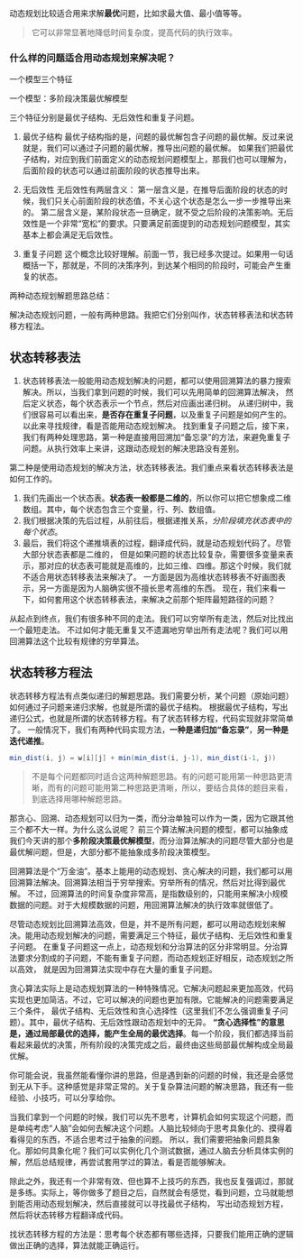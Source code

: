 动态规划比较适合用来求解**最优**问题，比如求最大值、最小值等等。
> 它可以非常显著地降低时间复杂度，提高代码的执行效率。

### 什么样的问题适合用动态规划来解决呢？

一个模型三个特征

一个模型：多阶段决策最优解模型

三个特征分别是最优子结构、无后效性和重复子问题。

1. 最优子结构
    最优子结构指的是，问题的最优解包含子问题的最优解。反过来说就是，我们可以通过子问题的最优解，推导出问题的最优解。
    如果我们把最优子结构，对应到我们前面定义的动态规划问题模型上，那我们也可以理解为，后面阶段的状态可以通过前面阶段的状态推导出来。

2. 无后效性
    无后效性有两层含义：
    第一层含义是，在推导后面阶段的状态的时候，我们只关心前面阶段的状态值，不关心这个状态是怎么一步一步推导出来的。
    第二层含义是，某阶段状态一旦确定，就不受之后阶段的决策影响。无后效性是一个非常“宽松”的要求。只要满足前面提到的动态规划问题模型，其实基本上都会满足无后效性。

3. 重复子问题
    这个概念比较好理解。前面一节，我已经多次提过。如果用一句话概括一下，那就是，不同的决策序列，到达某个相同的阶段时，可能会产生重复的状态。


两种动态规划解题思路总结：

解决动态规划问题，一般有两种思路。我把它们分别叫作，状态转移表法和状态转移方程法。

## 状态转移表法
1. 状态转移表法一般能用动态规划解决的问题，都可以使用回溯算法的暴力搜索解决。所以，当我们拿到问题的时候，我们可以先用简单的回溯算法解决，
然后定义状态，每个状态表示一个节点，然后对应画出递归树。
从递归树中，我们很容易可以看出来，**是否存在重复子问题**，以及重复子问题是如何产生的。以此来寻找规律，看是否能用动态规划解决。
找到重复子问题之后，接下来，我们有两种处理思路，第一种是直接用回溯加“备忘录”的方法，来避免重复子问题。从执行效率上来讲，这跟动态规划的解决思路没有差别。

第二种是使用动态规划的解决方法，状态转移表法。我们重点来看状态转移表法是如何工作的。
1. 我们先画出一个状态表。**状态表一般都是二维的**，所以你可以把它想象成二维数组。其中，每个状态包含三个变量，行、列、数组值。
2. 我们根据决策的先后过程，从前往后，根据递推关系，_分阶段填充状态表中的每个状态_。
3. 最后，我们将这个递推填表的过程，翻译成代码，就是动态规划代码了。尽管大部分状态表都是二维的，
但是如果问题的状态比较复杂，需要很多变量来表示，那对应的状态表可能就是高维的，比如三维、四维。那这个时候，我们就不适合用状态转移表法来解决了。
一方面是因为高维状态转移表不好画图表示，另一方面是因为人脑确实很不擅长思考高维的东西。
现在，我们来看一下，如何套用这个状态转移表法，来解决之前那个矩阵最短路径的问题？

从起点到终点，我们有很多种不同的走法。我们可以穷举所有走法，然后对比找出一个最短走法。
不过如何才能无重复又不遗漏地穷举出所有走法呢？我们可以用回溯算法这个比较有规律的穷举算法。

## 状态转移方程法

状态转移方程法有点类似递归的解题思路。我们需要分析，某个问题（原始问题）如何通过子问题来递归求解，也就是所谓的最优子结构。
根据最优子结构，写出递归公式，也就是所谓的状态转移方程。有了状态转移方程，代码实现就非常简单了。
一般情况下，我们有两种代码实现方法，**一种是递归加“备忘录”**，**另一种是迭代递推**。

```java
min_dist(i, j) = w[i][j] + min(min_dist(i, j-1), min_dist(i-1, j))
```


> 不是每个问题都同时适合这两种解题思路。有的问题可能用第一种思路更清晰，而有的问题可能用第二种思路更清晰，所以，要结合具体的题目来看，到底选择用哪种解题思路。


那贪心、回溯、动态规划可以归为一类，而分治单独可以作为一类，因为它跟其他三个都不大一样。为什么这么说呢？
前三个算法解决问题的模型，都可以抽象成我们今天讲的那个**多阶段决策最优解模型**，而分治算法解决的问题尽管大部分也是最优解问题，但是，大部分都不能抽象成多阶段决策模型。

回溯算法是个“万金油”。基本上能用的动态规划、贪心解决的问题，我们都可以用回溯算法解决。回溯算法相当于穷举搜索。穷举所有的情况，然后对比得到最优解。
不过，回溯算法的时间复杂度非常高，是指数级别的，只能用来解决小规模数据的问题。对于大规模数据的问题，用回溯算法解决的执行效率就很低了。

尽管动态规划比回溯算法高效，但是，并不是所有问题，都可以用动态规划来解决。能用动态规划解决的问题，需要满足三个特征，最优子结构、无后效性和重复子问题。
在重复子问题这一点上，动态规划和分治算法的区分非常明显。分治算法要求分割成的子问题，不能有重复子问题，而动态规划正好相反，动态规划之所以高效，
就是因为回溯算法实现中存在大量的重复子问题。

贪心算法实际上是动态规划算法的一种特殊情况。它解决问题起来更加高效，代码实现也更加简洁。不过，它可以解决的问题也更加有限。它能解决的问题需要满足三个条件，
最优子结构、无后效性和贪心选择性（这里我们不怎么强调重复子问题）。其中，最优子结构、无后效性跟动态规划中的无异。
**“贪心选择性”的意思是，通过局部最优的选择，能产生全局的最优选择**。每一个阶段，我们都选择当前看起来最优的决策，所有阶段的决策完成之后，最终由这些局部最优解构成全局最优解。


你可能会说，我虽然能看懂你讲的思路，但是遇到新的问题的时候，我还是会感觉到无从下手。这种感觉是非常正常的。关于复杂算法问题的解决思路，我还有一些经验、小技巧，可以分享给你。

当我们拿到一个问题的时候，我们可以先不思考，计算机会如何实现这个问题，而是单纯考虑“人脑”会如何去解决这个问题。人脑比较倾向于思考具象化的、摸得着看得见的东西，不适合思考过于抽象的问题。
所以，我们需要把抽象问题具象化。那如何具象化呢？我们可以实例化几个测试数据，通过人脑去分析具体实例的解，然后总结规律，再尝试套用学过的算法，看是否能够解决。

除此之外，我还有一个非常有效、但也算不上技巧的东西，我也反复强调过，那就是多练。实际上，等你做多了题目之后，自然就会有感觉，看到问题，立马就能想到能否用动态规划解决，然后直接就可以寻找最优子结构，
写出动态规划方程，然后将状态转移方程翻译成代码。


找状态转移方程的方法是：思考每个状态都有哪些选择，只要我们能用正确的逻辑做出正确的选择，算法就能正确运行。


